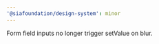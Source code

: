 ```yaml
---
'@siafoundation/design-system': minor
---
```


Form field inputs no longer trigger setValue on blur.
